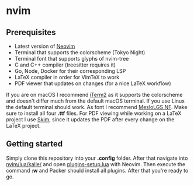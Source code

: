 # nvim

## Prerequisites

- Latest version of [Neovim](https://neovim.io/)
- Terminal that supports the colorscheme (Tokyo Night)
- Terminal font that supports glyphs of nvim-tree
- C and C++ compiler (treesitter requires it)
- Go, Node, Docker for their corresponding LSP
- LaTeX compiler in order for VimTeX to work
- PDF viewer that updates on changes (for a nice LaTeX workflow)

If you are on macOS I recommend [iTerm2](https://iterm2.com/) as it supports the colorscheme and doesn't differ much from the default macOS terminal. If you use Linux the default terminal should work. As font I recommend [MesloLGS NF](https://github.com/romkatv/dotfiles-public/tree/master/.local/share/fonts/NerdFonts). Make sure to install all four **.ttf** files. For PDF viewing while working on a LaTeX project I use [Skim](https://skim-app.sourceforge.io/), since it updates the PDF after every change on the LaTeX project.

## Getting started

Simply clone this repository into your **.config** folder. After that navigate into [nvim/lua/kalle/](https://github.com/kfc-manager/nvim/tree/main/lua/kalle) and open [plugins-setup.lua](https://github.com/kfc-manager/nvim/blob/main/lua/kalle/plugins-setup.lua) with Neovim. Then execute the command **:w** and Packer should install all plugins. After that you're ready to go.
